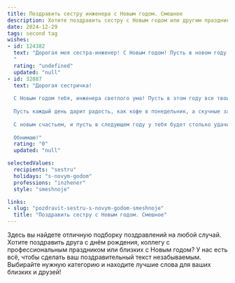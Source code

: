 ```yaml
---
title: Поздравить сестру инженера с Новым годом. Смешное
description: Хотите поздравить сестру с Новым годом или другим праздником? Наш ИИ создаст незабываемое поздравление, а вы обязательно выделитесь среди других.  
date: 2024-12-29
tags: second tag
wishes:
- id: 124382
  text: "Дорогая моя сестра-инженер! С Новым годом! Пусть в новом году все твои гениальные инженерные решения работают как швейцарские часы (или, по крайней мере, как китайские — хоть и ломаются, но зато быстро и дешево чинятся!). Желаю тебе таких же стабильных и выверенных успехов в жизни, как твои расчеты в проектах, и море позитива, который не требует ни чертежей, ни смет!  Счастья, радости и чтобы все твои шестеренки работали как надо!
  "
  rating: "undefined"
  updated: "null"
- id: 32887
  text: "Дорогая сестричка!
  
  С Новым годом тебя, инженера светлого ума! Пусть в этом году все твои чертежи будут идеальны, как снежные узоры на окнах, а схемы — даже сложнее, чем запутанные новогодние гирлянды! Желаю, чтобы жизнь твоя была как качественный проект: без ошибок и с яркими результатами!
  
  Пусть каждый день дарит радость, как кофе в понедельник, а скучные задачи обходят стороной, как неисправные детали! Пусть подъемы будут не только на работе, но и в настроении, а \"учёт расхода\" твоего счастья всегда зашкаливал!
  
  С новым счастьем, и пусть в следующем году у тебя будет столько удачи, сколько в твоих схемах деталей!
  
  Обнимаю!"
  rating: "0"
  updated: "null"

selectedValues:
  recipients: "sestru"
  holidays: "s-novym-godom"
  professions: "inzhener"
  style: "smeshnoje"

links:
- slug: "pozdravit-sestru-s-novym-godom-smeshnoje"
  title: "Поздравить сестру с Новым годом. Смешное"
---
```


Здесь вы найдете отличную подборку поздравлений на любой случай. 
Хотите поздравить друга с днём рождения, коллегу с профессиональным праздником или близких с Новым годом? У нас есть всё, чтобы сделать ваш поздравительный текст незабываемым. Выбирайте нужную категорию и находите лучшие слова для ваших близких и друзей!
